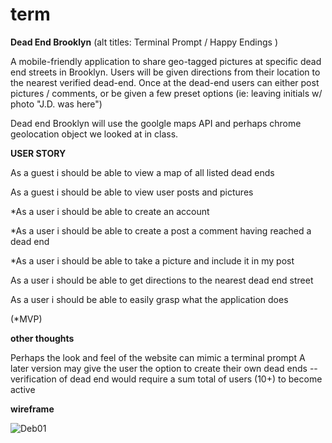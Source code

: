 # term

**Dead End Brooklyn**
(alt titles: Terminal Prompt / Happy Endings )


A mobile-friendly application to share geo-tagged pictures at specific dead end streets
in Brooklyn.  Users will be given directions from their location to the nearest verified dead-end.
Once at the dead-end users can either post pictures / comments, or be given a few preset options (ie: leaving initials w/ photo "J.D. was here")

Dead end Brooklyn will use the goolgle maps API and perhaps chrome geolocation object we looked at in class.



**USER STORY**


As a guest  i should be able to view a map of all listed dead ends

As a guest i should be able to view user posts and pictures

*As a user i should be able to create an account

*As a user i should be able to create a post a comment having reached a dead end

*As a user i should be able to take a picture and include it in my post

As a user i should be able to get directions to the nearest dead end street

As a user i should be able to easily grasp what the application does

(*MVP)

**other thoughts**

Perhaps the look and feel of the website can mimic a terminal prompt
A later version may give the user the option to create their own dead ends
-- verification of dead end would require a sum total of users (10+) to become active

**wireframe**

![Deb01](/images/Deb01.png)



